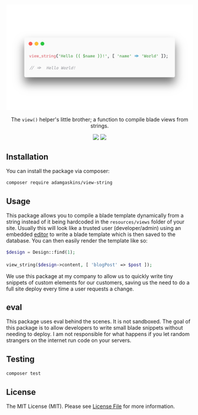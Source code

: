 <p align="center"><a href="https://github.com/AdamGaskins/barcoder" alt="Barcoder on Github"><img width="627" src="assets/screenshot.png" /></a></p>

<p align="center">The <code>view()</code> helper's little brother; a function to compile blade views from strings.</p>

<p align="center">
    <a href="https://packagist.org/packages/adamgaskins/view-string" alt="Latest Version on Packagist"><img src="https://img.shields.io/packagist/v/adamgaskins/view-string.svg?style=flat-square"></a>
    <a href="https://github.com/adamgaskins/view-string/actions?query=workflow%3ATests+branch%3Amaster" alt="GitHub Tests Action Status"><img src="https://img.shields.io/github/workflow/status/adamgaskins/view-string/Tests?logo=Github&style=flat-square&label=tests"></a>
</p>

## Installation

You can install the package via composer:

```bash
composer require adamgaskins/view-string
```

## Usage

This package allows you to compile a blade template dynamically from a string instead of it being hardcoded in the `resources/views` folder of your site. Usually this will look like a trusted user (developer/admin) using an embedded [editor](https://microsoft.github.io/monaco-editor/) to write a blade template which is then saved to the database. You can then easily render the template like so:

```php
$design = Design::find(1);

view_string($design->content, [ 'blogPost' => $post ]);
```

We use this package at my company to allow us to quickly write tiny snippets of custom elements for our customers, saving us the need to do a full site deploy every time a user requests a change.

## eval
This package uses eval behind the scenes. It is not sandboxed. The goal of this package is to allow developers to write small blade snippets without needing to deploy. I am not responsible for what happens if you let random strangers on the internet run code on your servers.

## Testing

```bash
composer test
```
## License

The MIT License (MIT). Please see [License File](LICENSE.md) for more information.
